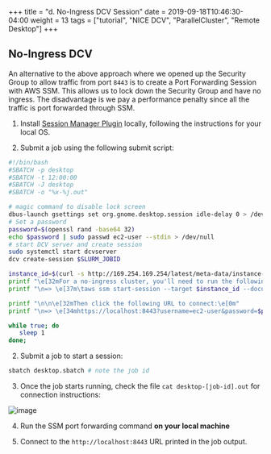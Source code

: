 +++
title = "d. No-Ingress DCV Session"
date = 2019-09-18T10:46:30-04:00
weight = 13
tags = ["tutorial", "NICE DCV", "ParallelCluster", "Remote Desktop"]
+++

## No-Ingress DCV

An alternative to the above approach where we opened up the Security Group to allow traffic from port `8443` is to create a Port Forwarding Session with AWS SSM. This allows us to lock down the Security Group and have no ingress. The disadvantage is we pay a performance penalty since all the traffic is port forwarded through SSM.

1. Install [Session Manager Plugin](https://docs.aws.amazon.com/systems-manager/latest/userguide/session-manager-working-with-install-plugin.html) locally, following the instructions for your local OS.

2. Submit a job using the following submit script:
```bash
#!/bin/bash
#SBATCH -p desktop
#SBATCH -t 12:00:00
#SBATCH -J desktop
#SBATCH -o "%x-%j.out"

# magic command to disable lock screen
dbus-launch gsettings set org.gnome.desktop.session idle-delay 0 > /dev/null
# Set a password
password=$(openssl rand -base64 32)
echo $password | sudo passwd ec2-user --stdin > /dev/null
# start DCV server and create session
sudo systemctl start dcvserver
dcv create-session $SLURM_JOBID

instance_id=$(curl -s http://169.254.169.254/latest/meta-data/instance-id)
printf "\e[32mFor a no-ingress cluster, you'll need to run the following command (on your local machine):\e[0m"
printf "\n=> \e[37m\taws ssm start-session --target $instance_id --document-name AWS-StartPortForwardingSession --parameters '{\"portNumber\":[\"8443\"],\"localPortNumber\":[\"8443\"]}'\e[0m\n"

printf "\n\n\e[32mThen click the following URL to connect:\e[0m"
printf "\n=> \e[34mhttps://localhost:8443?username=ec2-user&password=$password\e[0m\n"

while true; do
   sleep 1
done;
```

2. Submit a job to start a session:

```bash
sbatch desktop.sbatch # note the job id
```

3. Once the job starts running, check the file `cat desktop-[job-id].out` for connection instructions:

![image](/images/nice-dcv/no-ingress-dcv.png)

4. Run the SSM port forwarding command **on your local machine**

5. Connect to the `http://localhost:8443` URL printed in the job output.